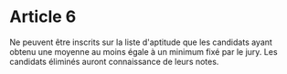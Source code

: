 # Article 6

Ne peuvent être inscrits sur la liste d'aptitude que les candidats ayant obtenu une moyenne au moins égale à un minimum fixé par le jury. Les candidats éliminés auront connaissance de leurs notes.
